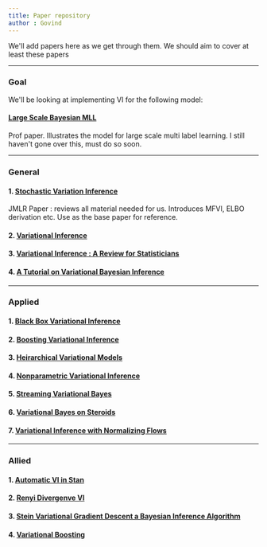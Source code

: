 ```yaml
---
title: Paper repository
author : Govind
---
```


We'll add papers here as we get through them. We should aim to cover
at least these papers



----------------

### Goal

We'll be looking at implementing VI for the following model:

#### [Large Scale Bayesian MLL](http://people.duke.edu/~pr73/recent/rai15bmlpl.pdf)

Prof paper. Illustrates the model for large scale multi label learning. I still
haven't gone over this, must do so soon.


------------------

### General


#### 1. [Stochastic Variation Inference](http://www.jmlr.org/papers/volume14/hoffman13a/hoffman13a.pdf)

JMLR Paper : reviews all material needed for us. Introduces MFVI, ELBO derivation
etc. Use as the base paper for reference.

#### 2. [Variational Inference](https://www.cs.princeton.edu/courses/archive/fall11/cos597C/lectures/variational-inference-i.pdf)

#### 3. [Variational Inference : A Review for Statisticians](https://arxiv.org/pdf/1601.00670v4.pdf)

#### 4. [A Tutorial on Variational Bayesian Inference](http://www.orchid.ac.uk/eprints/40/1/fox_vbtut.pdf)

----------

### Applied


#### 1. [Black Box Variational Inference](http://www.cs.columbia.edu/~blei/papers/RanganathGerrishBlei2014.pdf)

#### 2. [Boosting Variational Inference](https://arxiv.org/pdf/1611.05559v1.pdf)

#### 3. [Heirarchical Variational Models](https://arxiv.org/pdf/1511.02386.pdf)

#### 4. [Nonparametric Variational Inference](http://www.cs.columbia.edu/~blei/papers/GershmanHoffmanBlei2012.pdf)

#### 5. [Streaming Variational Bayes](https://papers.nips.cc/paper/4980-streaming-variational-bayes.pdf)

#### 6. [Variational Bayes on Steroids](http://papers.nips.cc/paper/6259-variational-bayes-on-monte-carlo-steroids.pdf)

#### 7. [Variational Inference with Normalizing Flows](http://jmlr.org/proceedings/papers/v37/rezende15.pdf)

-----------

### Allied


#### 1. [Automatic VI in Stan](http://papers.nips.cc/paper/5758-automatic-variational-inference-in-stan.pdf)

#### 2. [Renyi Divergenve VI](http://papers.nips.cc/paper/6208-renyi-divergence-variational-inference.pdf)

#### 3. [Stein Variational Gradient Descent a Bayesian Inference Algorithm](http://papers.nips.cc/paper/6338-stein-variational-gradient-descent-a-general-purpose-bayesian-inference-algorithm.pdf)

#### 4. [Variational Boosting](https://arxiv.org/pdf/1611.06585v1.pdf)

